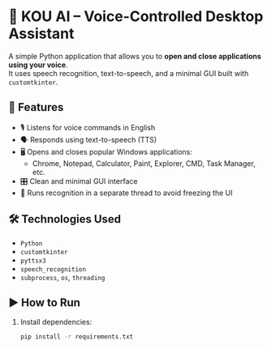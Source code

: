 # 🧠 KOU AI – Voice-Controlled Desktop Assistant

A simple Python application that allows you to **open and close applications using your voice**.  
It uses speech recognition, text-to-speech, and a minimal GUI built with `customtkinter`.

## 🚀 Features

- 🎙️ Listens for voice commands in English
- 🗣️ Responds using text-to-speech (TTS)
- 🖥️ Opens and closes popular Windows applications:
  - Chrome, Notepad, Calculator, Paint, Explorer, CMD, Task Manager, etc.
- 🎛️ Clean and minimal GUI interface
- 🧵 Runs recognition in a separate thread to avoid freezing the UI

## 🛠️ Technologies Used

- `Python`
- `customtkinter`
- `pyttsx3`
- `speech_recognition`
- `subprocess`, `os`, `threading`


## ▶️ How to Run

1. Install dependencies:
   ```bash
   pip install -r requirements.txt
